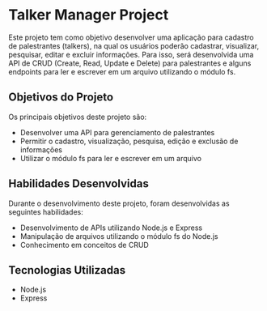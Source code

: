 # Talker Manager Project

Este projeto tem como objetivo desenvolver uma aplicação para cadastro de palestrantes (talkers), na qual os usuários poderão cadastrar, visualizar, pesquisar, editar e excluir informações. Para isso, será desenvolvida uma API de CRUD (Create, Read, Update e Delete) para palestrantes e alguns endpoints para ler e escrever em um arquivo utilizando o módulo fs.

## Objetivos do Projeto

Os principais objetivos deste projeto são:

* Desenvolver uma API para gerenciamento de palestrantes
* Permitir o cadastro, visualização, pesquisa, edição e exclusão de informações
* Utilizar o módulo fs para ler e escrever em um arquivo

## Habilidades Desenvolvidas

Durante o desenvolvimento deste projeto, foram desenvolvidas as seguintes habilidades:

* Desenvolvimento de APIs utilizando Node.js e Express
* Manipulação de arquivos utilizando o módulo fs do Node.js
* Conhecimento em conceitos de CRUD

## Tecnologias Utilizadas

* Node.js
* Express
